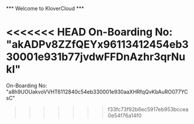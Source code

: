 *** Welcome to KloverCloud ***

<<<<<<< HEAD
On-Boarding No: &#34;akADPv8ZZfQEYx96113412454eb330001e931b77jvdwFFDnAzhr3qrNukI&#34;
=======
On-Boarding No: &#34;a8h9UOUakvoVVHT6112840c54eb330001e930aaXHRfqQvKbAuRO077YCsC&#34;
>>>>>>> f33fc73f92b6ec5917eb953bccea0e54f76a14f0
